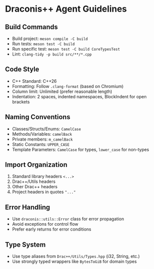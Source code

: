 # Draconis++ Agent Guidelines

## Build Commands
- Build project: `meson compile -C build`
- Run tests: `meson test -C build`
- Run specific test: `meson test -C build CoreTypesTest`
- Lint: `clang-tidy -p build src/**/*.cpp`

## Code Style
- C++ Standard: C++26
- Formatting: Follow `.clang-format` (based on Chromium)
- Column limit: Unlimited (prefer reasonable length)
- Indentation: 2 spaces, indented namespaces, BlockIndent for open brackets

## Naming Conventions
- Classes/Structs/Enums: `CamelCase`
- Methods/Variables: `camelBack` 
- Private members: `m_camelBack`
- Static Constants: `UPPER_CASE`
- Template Parameters: `CamelCase` for types, `lower_case` for non-types

## Import Organization
1. Standard library headers `<...>`
2. Drac++/Utils headers
3. Other Drac++ headers
4. Project headers in quotes `"..."`

## Error Handling
- Use `draconis::utils::Error` class for error propagation
- Avoid exceptions for control flow
- Prefer early returns for error conditions

## Type System
- Use type aliases from `Drac++/Utils/Types.hpp` (i32, String, etc.)
- Use strongly typed wrappers like `BytesToGiB` for domain types